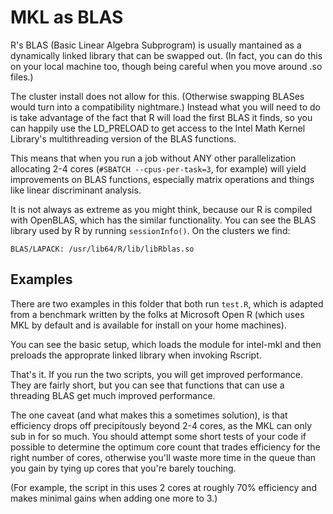 # MKL as BLAS

R's BLAS (Basic Linear Algebra Subprogram) is usually
mantained as a dynamically linked library that can be swapped
out. (In fact, you can do this on your local machine too, though
being careful when you move around .so files.)

The cluster install does not allow for this. (Otherwise
swapping BLASes would turn into a compatibility nightmare.)
Instead what you will need to do is take advantage of the fact
that R will load the first BLAS it finds, so you can happily use
the LD_PRELOAD to get access to the Intel Math Kernel Library's
multithreading version of the BLAS functions.

This means that when you run a job without ANY other parallelization
allocating 2-4 cores (`#SBATCH --cpus-per-task=3`, for example) will yield
improvements on BLAS functions, especially matrix operations and
things like linear discriminant analysis.

It is not always as extreme as you might think, because our R
is compiled with OpenBLAS, which has the similar functionality. You can
see the BLAS library used by R by running `sessionInfo()`. On the clusters
we find:

```
BLAS/LAPACK: /usr/lib64/R/lib/libRblas.so
```

## Examples

There are two examples in this folder that both run `test.R`, which
is adapted from a benchmark written by the folks at Microsoft Open R
(which uses MKL by default and is available for install on your
home machines).

You can see the basic setup, which loads the module for intel-mkl and
then preloads the approprate linked library when invoking Rscript.

That's it. If you run the two scripts, you will get improved performance.
They are fairly short, but you can see that functions that can use a threading BLAS get much improved performance.

The one caveat (and what makes this a sometimes solution), is that
efficiency drops off precipitously beyond 2-4 cores, as the MKL can
only sub in for so much. You should attempt some short tests of your
code if possible to determine the optimum core count that trades efficiency
for the right number of cores, otherwise you'll waste more time in
the queue than you gain by tying up cores that you're barely touching.

(For example, the script in this uses 2 cores at roughly 70% efficiency
and makes minimal gains when adding one more to 3.)
